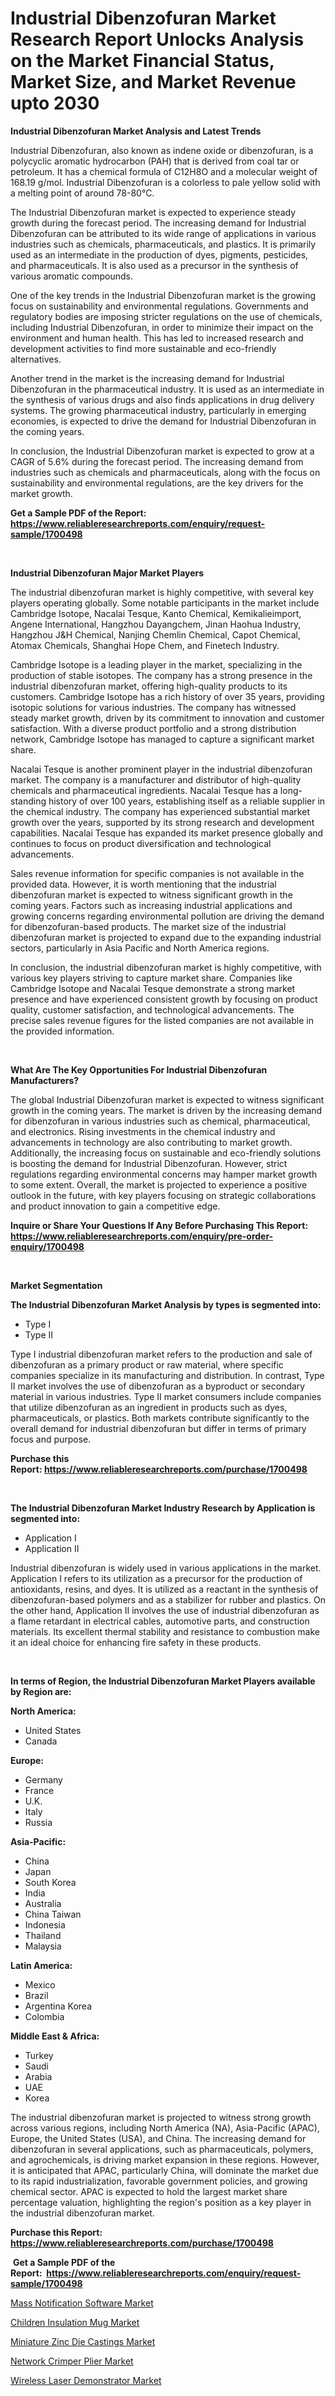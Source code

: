 <p><h1>Industrial Dibenzofuran Market Research Report Unlocks Analysis on the Market Financial Status, Market Size, and Market Revenue upto 2030</h1></p><p><strong>Industrial Dibenzofuran Market Analysis and Latest Trends</strong></p>
<p><p>Industrial Dibenzofuran, also known as indene oxide or dibenzofuran, is a polycyclic aromatic hydrocarbon (PAH) that is derived from coal tar or petroleum. It has a chemical formula of C12H8O and a molecular weight of 168.19 g/mol. Industrial Dibenzofuran is a colorless to pale yellow solid with a melting point of around 78-80°C.</p><p>The Industrial Dibenzofuran market is expected to experience steady growth during the forecast period. The increasing demand for Industrial Dibenzofuran can be attributed to its wide range of applications in various industries such as chemicals, pharmaceuticals, and plastics. It is primarily used as an intermediate in the production of dyes, pigments, pesticides, and pharmaceuticals. It is also used as a precursor in the synthesis of various aromatic compounds.</p><p>One of the key trends in the Industrial Dibenzofuran market is the growing focus on sustainability and environmental regulations. Governments and regulatory bodies are imposing stricter regulations on the use of chemicals, including Industrial Dibenzofuran, in order to minimize their impact on the environment and human health. This has led to increased research and development activities to find more sustainable and eco-friendly alternatives.</p><p>Another trend in the market is the increasing demand for Industrial Dibenzofuran in the pharmaceutical industry. It is used as an intermediate in the synthesis of various drugs and also finds applications in drug delivery systems. The growing pharmaceutical industry, particularly in emerging economies, is expected to drive the demand for Industrial Dibenzofuran in the coming years.</p><p>In conclusion, the Industrial Dibenzofuran market is expected to grow at a CAGR of 5.6% during the forecast period. The increasing demand from industries such as chemicals and pharmaceuticals, along with the focus on sustainability and environmental regulations, are the key drivers for the market growth.</p></p>
<p><strong>Get a Sample PDF of the Report:&nbsp; <a href="https://www.reliableresearchreports.com/enquiry/request-sample/1700498">https://www.reliableresearchreports.com/enquiry/request-sample/1700498</a></strong></p>
<p>&nbsp;</p>
<p><strong>Industrial Dibenzofuran Major Market Players</strong></p>
<p><p>The industrial dibenzofuran market is highly competitive, with several key players operating globally. Some notable participants in the market include Cambridge Isotope, Nacalai Tesque, Kanto Chemical, Kemikalieimport, Angene International, Hangzhou Dayangchem, Jinan Haohua Industry, Hangzhou J&H Chemical, Nanjing Chemlin Chemical, Capot Chemical, Atomax Chemicals, Shanghai Hope Chem, and Finetech Industry.</p><p>Cambridge Isotope is a leading player in the market, specializing in the production of stable isotopes. The company has a strong presence in the industrial dibenzofuran market, offering high-quality products to its customers. Cambridge Isotope has a rich history of over 35 years, providing isotopic solutions for various industries. The company has witnessed steady market growth, driven by its commitment to innovation and customer satisfaction. With a diverse product portfolio and a strong distribution network, Cambridge Isotope has managed to capture a significant market share.</p><p>Nacalai Tesque is another prominent player in the industrial dibenzofuran market. The company is a manufacturer and distributor of high-quality chemicals and pharmaceutical ingredients. Nacalai Tesque has a long-standing history of over 100 years, establishing itself as a reliable supplier in the chemical industry. The company has experienced substantial market growth over the years, supported by its strong research and development capabilities. Nacalai Tesque has expanded its market presence globally and continues to focus on product diversification and technological advancements.</p><p>Sales revenue information for specific companies is not available in the provided data. However, it is worth mentioning that the industrial dibenzofuran market is expected to witness significant growth in the coming years. Factors such as increasing industrial applications and growing concerns regarding environmental pollution are driving the demand for dibenzofuran-based products. The market size of the industrial dibenzofuran market is projected to expand due to the expanding industrial sectors, particularly in Asia Pacific and North America regions.</p><p>In conclusion, the industrial dibenzofuran market is highly competitive, with various key players striving to capture market share. Companies like Cambridge Isotope and Nacalai Tesque demonstrate a strong market presence and have experienced consistent growth by focusing on product quality, customer satisfaction, and technological advancements. The precise sales revenue figures for the listed companies are not available in the provided information.</p></p>
<p>&nbsp;</p>
<p><strong>What Are The Key Opportunities For Industrial Dibenzofuran Manufacturers?</strong></p>
<p><p>The global Industrial Dibenzofuran market is expected to witness significant growth in the coming years. The market is driven by the increasing demand for dibenzofuran in various industries such as chemical, pharmaceutical, and electronics. Rising investments in the chemical industry and advancements in technology are also contributing to market growth. Additionally, the increasing focus on sustainable and eco-friendly solutions is boosting the demand for Industrial Dibenzofuran. However, strict regulations regarding environmental concerns may hamper market growth to some extent. Overall, the market is projected to experience a positive outlook in the future, with key players focusing on strategic collaborations and product innovation to gain a competitive edge.</p></p>
<p><strong>Inquire or Share Your Questions If Any Before Purchasing This Report: <a href="https://www.reliableresearchreports.com/enquiry/pre-order-enquiry/1700498">https://www.reliableresearchreports.com/enquiry/pre-order-enquiry/1700498</a></strong></p>
<p>&nbsp;</p>
<p><strong>Market Segmentation</strong></p>
<p><strong>The Industrial Dibenzofuran Market Analysis by types is segmented into:</strong></p>
<p><ul><li>Type I</li><li>Type II</li></ul></p>
<p><p>Type I industrial dibenzofuran market refers to the production and sale of dibenzofuran as a primary product or raw material, where specific companies specialize in its manufacturing and distribution. In contrast, Type II market involves the use of dibenzofuran as a byproduct or secondary material in various industries. Type II market consumers include companies that utilize dibenzofuran as an ingredient in products such as dyes, pharmaceuticals, or plastics. Both markets contribute significantly to the overall demand for industrial dibenzofuran but differ in terms of primary focus and purpose.</p></p>
<p><strong>Purchase this Report:&nbsp;<a href="https://www.reliableresearchreports.com/purchase/1700498">https://www.reliableresearchreports.com/purchase/1700498</a></strong></p>
<p>&nbsp;</p>
<p><strong>The Industrial Dibenzofuran Market Industry Research by Application is segmented into:</strong></p>
<p><ul><li>Application I</li><li>Application II</li></ul></p>
<p><p>Industrial dibenzofuran is widely used in various applications in the market. Application I refers to its utilization as a precursor for the production of antioxidants, resins, and dyes. It is utilized as a reactant in the synthesis of dibenzofuran-based polymers and as a stabilizer for rubber and plastics. On the other hand, Application II involves the use of industrial dibenzofuran as a flame retardant in electrical cables, automotive parts, and construction materials. Its excellent thermal stability and resistance to combustion make it an ideal choice for enhancing fire safety in these products.</p></p>
<p>&nbsp;</p>
<p><strong>In terms of Region, the Industrial Dibenzofuran Market Players available by Region are:</strong></p>
<p>
    <p> <strong> North America: </strong>
        <ul>
            <li>United States</li>
            <li>Canada</li>
        </ul>
        </p> 
    <p> <strong> Europe: </strong>
        <ul>
            <li>Germany</li>
            <li>France</li>
            <li>U.K.</li>
            <li>Italy</li>
            <li>Russia</li>
        </ul>
        </p> 
    <p> <strong> Asia-Pacific: </strong>
        <ul>
            <li>China</li>
            <li>Japan</li>
            <li>South Korea</li>
            <li>India</li>
            <li>Australia</li>
            <li>China Taiwan</li>
            <li>Indonesia</li>
            <li>Thailand</li>
            <li>Malaysia</li>
        </ul>
        </p> 
    <p> <strong> Latin America: </strong>
        <ul>
            <li>Mexico</li>
            <li>Brazil</li>
            <li>Argentina Korea</li>
            <li>Colombia</li>
        </ul>
        </p> 
    <p> <strong> Middle East & Africa: </strong>
        <ul>
            <li>Turkey</li>
            <li>Saudi</li>
            <li>Arabia</li>
            <li>UAE</li>
            <li>Korea</li>
        </ul>
    </p>
    </p>
<p><p>The industrial dibenzofuran market is projected to witness strong growth across various regions, including North America (NA), Asia-Pacific (APAC), Europe, the United States (USA), and China. The increasing demand for dibenzofuran in several applications, such as pharmaceuticals, polymers, and agrochemicals, is driving market expansion in these regions. However, it is anticipated that APAC, particularly China, will dominate the market due to its rapid industrialization, favorable government policies, and growing chemical sector. APAC is expected to hold the largest market share percentage valuation, highlighting the region's position as a key player in the industrial dibenzofuran market.</p></p>
<p><strong>Purchase this Report: <a href="https://www.reliableresearchreports.com/purchase/1700498">https://www.reliableresearchreports.com/purchase/1700498</a></strong></p>
<p>&nbsp;<strong>Get a Sample PDF of the Report:&nbsp;&nbsp;<a href="https://www.reliableresearchreports.com/enquiry/request-sample/1700498">https://www.reliableresearchreports.com/enquiry/request-sample/1700498</a></strong></p>
<p><strong></strong></p>
<p><p><a href="https://github.com/rahu1503/Market-Research-Report-List-1/blob/main/mass-notification-software-market.md">Mass Notification Software Market</a></p><p><a href="https://medium.com/@earn.only.flood/children-insulation-mug-market-trends-forecast-and-competitive-analysis-to-2030-235c1274060b">Children Insulation Mug Market</a></p><p><a href="https://github.com/rahu1501/Market-Research-Report-List-1/blob/main/miniature-zinc-die-castings-market.md">Miniature Zinc Die Castings Market</a></p><p><a href="https://www.linkedin.com/pulse/network-crimper-plier-market-insights-players-forecast-till-c9i5f/">Network Crimper Plier Market</a></p><p><a href="https://www.linkedin.com/pulse/wireless-laser-demonstrator-market-research-ucsxf/">Wireless Laser Demonstrator Market</a></p></p>